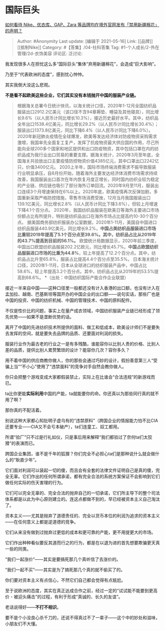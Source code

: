 # 国际巨头
[如何看待 Nike、优衣库、GAP、Zara 等品牌均在境外官网发布「禁用新疆棉花」的声明？](https://www.zhihu.com/question/451069593/answer/1800106556)

> Author: #Anonymity
> Last update: [编辑于 2021-05-16]
> Link: [[品牌]] [[抵制Nike]]
> Category: #【答集】/04-社科答集
> Tag: #1-个人成长/2-外在管理/2d-衣饰美容
> 评论区:
> 泛讨论:

我发现很多人在担忧这么多“国际巨头”集体“弃用新疆棉花”，会造成“巨大影响”。

乃至于“代表欧洲的态度”，感到忧心忡忡。

其实我倒大没这么悲观。

**不是看不起欧美这些企业，它们其实没有本钱抛开中国的服装产业链。**

> 根据海关总署今日统计快讯，以海关统计口径，2020年1-12月全国纺织品服装出口2912.2亿美元（该口径不含94章褥垫、睡袋及其他寝具），同比增长9.6%（以人民币计同比增长10.3%），接近历史最好水平。其中，纺织品全年出口1538.4亿美元，同比增长29.2%（以人民币计同比增长30.4%）；服装出口1373.8亿美元，同比下降6.4%（以人民币计同比下降6.0%）。2020年新冠肺炎疫情在全球爆发，欧美等发达经济体对防疫物资采购需求激增，我国率先全面复工复产，发挥了抗疫物资最大供应国的作用，尽己所能向全球200多个国家和地区提供和出口防疫物资，其中包括口罩在内的纺织品成为我行业出口贸易的重要支撑。据海关统计，2020年3月至年底，全国海关共验放出口主要疫情防控物资价值4385亿元，其中口罩出口2242亿只，价值3400亿元。
> 2020上半年，国际市场终端消费需求不振导致服装行业明显承压，自8月份开始，随着海外主要发达经济体消费市场需求持续改善，我国服装出口首次在年内恢复月度正增长，同时国内纺织业较为稳定的产业链、供应链也吸引了部分海外订单回流。2020年9月至11月，服装出口连续3个月增速保持在6%以上。2020年底，欧美疫情再次反弹加剧，多国重新采取严格防控措施，零售市场消费受挫，12月当月我国服装出口139.1亿美元，同比增长2.8%（以人民币计同比下降3.6%），但较上月增速下降4.1个百分点。
> 2020年，我国纺织品服装在欧美日等海外主要进口市场份额占比有所提升，特别是纺织品出口在海外市场占比提高约10-30个百分点。
> 据美国商务部纺织服装办公室数据，2020年1-11月，美国自中国进口纺织品服装440.9亿美元，同比增长9.2%，**中国占美纺织品服装进口市场比重较2019年提高了5.1个百分点至39.6%。其中，纺织品占比从2019年的43.7%提高到目前的56.1%。**
> 欧盟统计局数据显示，2020年前三季度，中国出口欧盟纺织品服装202.2亿欧元，同比增长45.7%。**中国占欧盟纺织品服装进口市场的比重为44.8%**，较上年提高了12.2个百分点。其中，纺织品占比升至65.8%，服装占比提高4.4个百分点至35.5%。
> 日本海关统计口径，2020年1-11月，日本从全球进口的纺织服装产品中，中国占比58.6%，较上年提高3.2个百分点。其中，纺织品占比从2019年的53.5%提高到68.6%。
*（出处：中国纺织国际产能合作企业联盟）

接近一半来自中国——这种口径里一般都还没有计入香港的出口额，也没有计入在孟加拉、越南、巴基斯坦等国开办的中国企业的出口额——说句实话，那些厂也是中国的投资、中国的纺织机械、中国的管理技术、中国的原料配件。

不仅是性价比的问题，事实上在量产成衣领域，中国纺织服装产业链已经形成了领先优势——如果不是垄断优势的话。

离开了中国的先进纺织技术所提供的面料、做工和低成本，欧美设计师们不是要失去发挥的空间，就是要失去品牌的品质、还要面对利润的损失。

服装行业作为最古老的行业之一是有多残酷，谁能容你以比别人贵的价格、比别人差的品质，提供比别人累赘繁琐的设计？能容你几次？容你多久？

用不着中国的供应商教你做人，你的那些会通过巧妙的设计，假扮善意第三人“受骗上当”“不小心”使用了“违禁面料”的竞争对手自然会教你做人。

你只会把整个游戏变成大家都假装禁止，实际上在比谁会“合法违规”的新游戏而已。

ta比你更能**实际利用**中国的产能，ta就能要你的命。你还真以为那些同行真的就不用了啊？

那你真的不配活着。

别说这种大家都心知肚明子虚乌有的“违禁原料”（跨国企业的情报能力怕不比CIA还要专业——CIA又不会亏本破产），ta们连童工、奴工都用。

所谓“验厂”只不过是行礼如仪，只是事后用来解释“我们都验过了奈何ta们太狡猾”的表演而已。

跨国企业集团，谁不是千年的狐狸？你们完全不必担心ta们是那种说什么就会做什么的“耿直少年”。

它们面对利润可以装起一切的傻，而且会有全套的法律文件证明自己是真的傻，完全无辜。它们作出的任何所谓承诺，都有完全合法的系统方案保证不会影响到它们做任何实际的伤天害理的行为。

它们可以完全无辜的、完全合法的抛弃自己的一切承诺，它们所主导下的整个司法体系都是以此为中心原则建立的。连这点都做不到的，早已经被资本主义自己淘汰了。

资本主义——尤其是抛弃了道德责任的、完全以货币本位的利润为追求的资本主义——在任何意义上都是逆道德的竞争。

它们从来没有做到过抛弃过更低的成本和更可靠的产能，更不用提更大的市场。

它们作出种种看似要反其道而行之的行为，都是在以退为进的首先想要欺骗更天真一些的同类。

“我们一起涨价”——其实是要搞死那几个真听信了去涨价的。

“我们一起不买”——其实是为了搞死那几个真的就不偷买了的。

你们要对资本主义有点信心，不然它们自己都会觉得有点尴尬。

至于说欧洲的态度，其实在真正达成合作之前，经过一定的“试试能不能要到更高价 - 被迎头痛击”的过程，有利于形成“真诚的、长久的友谊”。

老话说得好——**不打不相识**。

要不是个小没良心杀千刀的，还说不得真过不了一辈子——这个中的妙处和滋味，小朋友们不大懂。
